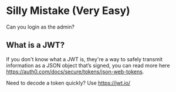# Silly Mistake (Very Easy)
Can you login as the admin?

## What is a JWT?
If you don't know what a JWT is, they're a way to safely transmit information as a JSON object that’s signed,  you can read more here https://auth0.com/docs/secure/tokens/json-web-tokens. 

Need to decode a token quickly? Use https://jwt.io/
